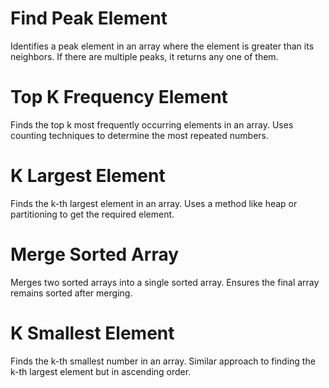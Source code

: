 # Find Peak Element
Identifies a peak element in an array where the element is greater than its neighbors.
If there are multiple peaks, it returns any one of them.

# Top K Frequency Element
Finds the top k most frequently occurring elements in an array.
Uses counting techniques to determine the most repeated numbers.

# K Largest Element
Finds the k-th largest element in an array.
Uses a method like heap or partitioning to get the required element.

# Merge Sorted Array
Merges two sorted arrays into a single sorted array.
Ensures the final array remains sorted after merging.

# K Smallest Element
Finds the k-th smallest number in an array.
Similar approach to finding the k-th largest element but in ascending order.
